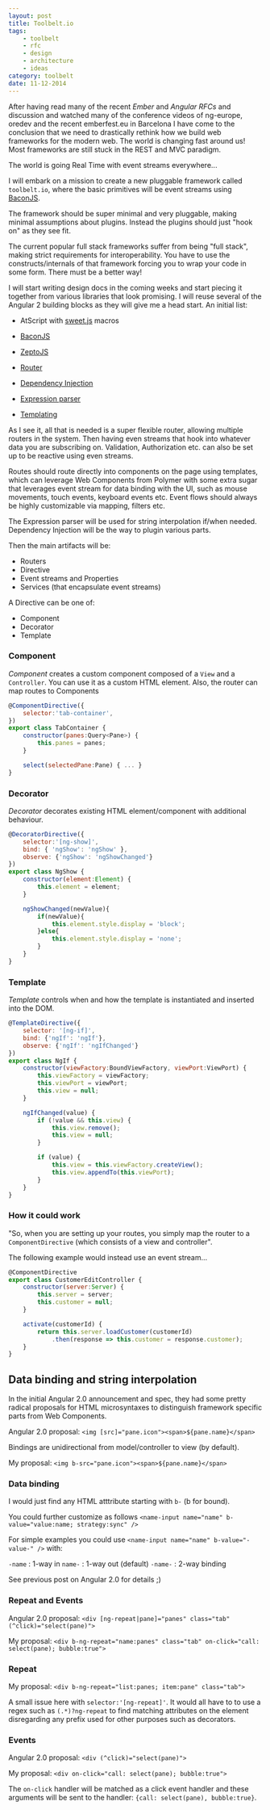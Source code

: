 ```yaml
---
layout: post
title: Toolbelt.io
tags:
    - toolbelt
    - rfc
    - design
    - architecture
    - ideas
category: toolbelt
date: 11-12-2014
---
```



After having read many of the recent *Ember* and *Angular RFCs* and discussion and watched many of the conference videos of ng-europe, oredev and the recent emberfest.eu in Barcelona I have come to the conclusion that we need to drastically rethink how we build web frameworks for the modern web. The world is changing fast around us! Most frameworks are still stuck in the REST and MVC paradigm.

The world is going Real Time with event streams everywhere...

I will embark on a mission to create a new pluggable framework called `toolbelt.io`, where the basic primitives will be event streams using [BaconJS](http://baconjs.github.io/).

The framework should be super minimal and very pluggable, making minimal assumptions about plugins. Instead the plugins should just "hook on" as they see fit.

The current popular full stack frameworks suffer from being "full stack", making strict requirements for interoperability. You have to use the constructs/internals of that framework forcing you to wrap your code in some form. There must be a better way!

I will start writing design docs in the coming weeks and start piecing it together from various libraries that look promising. I will reuse several of the Angular 2 building blocks as they will give me a head start.
An initial list:

- AtScript with [sweet.js](http://sweetjs.org/) macros

- [BaconJS](http://baconjs.github.io/)
- [ZeptoJS](http://zeptojs.com/)
- [Router](https://github.com/angular/router)
- [Dependency Injection](https://github.com/angular/di.js)
- [Expression parser](https://github.com/angular/expressionist.js)
- [Templating](https://github.com/angular/templating)

As I see it, all that is needed is a super flexible router, allowing multiple routers in the system.
Then having even streams that hook into whatever data you are subscribing on. Validation, Authorization etc. can also be set up to be reactive using even streams.

Routes should route directly into components on the page using templates, which can leverage Web Components from Polymer with some extra sugar that leverages event stream for data binding with the UI, such as mouse movements, touch events, keyboard events etc. Event flows should always be highly customizable via mapping, filters etc.

The Expression parser will be used for string interpolation if/when needed. Dependency Injection will be the way to plugin various parts.

Then the main artifacts will be:

- Routers
- Directive
- Event streams and Properties
- Services (that encapsulate event streams)

A Directive can be one of:

- Component
- Decorator
- Template

### Component

*Component* creates a custom component composed of a `View` and a `Controller`. You can use it as a custom HTML element. Also, the router can map routes to Components

```js
@ComponentDirective({
    selector:'tab-container',
})
export class TabContainer {  
    constructor(panes:Query<Pane>) {
        this.panes = panes;
    }

    select(selectedPane:Pane) { ... }
}
```


### Decorator

*Decorator* decorates existing HTML element/component with additional behaviour.

```js
@DecoratorDirective({
    selector:'[ng-show]',
    bind: { 'ngShow': 'ngShow' },
    observe: {'ngShow': 'ngShowChanged'}
})
export class NgShow {  
    constructor(element:Element) {
        this.element = element;
    }

    ngShowChanged(newValue){
        if(newValue){
            this.element.style.display = 'block';
        }else{
            this.element.style.display = 'none';
        }
    }
}
```

### Template

*Template* controls when and how the template is instantiated and inserted into the DOM.

```js
@TemplateDirective({
    selector: '[ng-if]',
    bind: {'ngIf': 'ngIf'},
    observe: {'ngIf': 'ngIfChanged'}
})
export class NgIf {  
    constructor(viewFactory:BoundViewFactory, viewPort:ViewPort) {
        this.viewFactory = viewFactory;
        this.viewPort = viewPort;
        this.view = null;
    }

    ngIfChanged(value) {
        if (!value && this.view) {
            this.view.remove();
            this.view = null;
        }

        if (value) {
            this.view = this.viewFactory.createView();
            this.view.appendTo(this.viewPort);
        }
    }
}
```

### How it could work

"So, when you are setting up your routes, you simply map the router to a `ComponentDirective` (which consists of a view and controller".

The following example would instead use an event stream...

```js
@ComponentDirective
export class CustomerEditController {  
    constructor(server:Server) {
        this.server = server;
        this.customer = null;
    }

    activate(customerId) {
        return this.server.loadCustomer(customerId)
            .then(response => this.customer = response.customer);
    }
}
```

## Data binding and string interpolation

In the initial Angular 2.0 announcement and spec, they had some pretty radical proposals for HTML microsyntaxes to distinguish framework specific parts from Web Components.

Angular 2.0 proposal: `<img [src]="pane.icon"><span>${pane.name}</span>`

Bindings are unidirectional from model/controller to view (by default).

My proposal: `<img b-src="pane.icon"><span>${pane.name}</span>`

### Data binding

I would just find any HTML atttribute starting with `b-` (b for bound).

You could further customize as follows `<name-input name="name" b-value="value:name; strategy:sync" />`

For simple examples you could use `<name-input name="name" b-value="-value-" />` with:

`-name` : 1-way in
`name-` : 1-way out (default)
`-name-` : 2-way binding

See previous post on Angular 2.0 for details ;)

### Repeat and Events

Angular 2.0 proposal: `<div [ng-repeat|pane]="panes" class="tab" (^click)="select(pane)"> `

My proposal: `<div b-ng-repeat="name:panes" class="tab" on-click="call: select(pane); bubble:true">`

### Repeat

My proposal: `<div b-ng-repeat="list:panes; item:pane" class="tab">`

A small issue here with `selector:'[ng-repeat]'`. It would all have to to use a regex such as `(.*)?ng-repeat` to find matching attributes on the element disregarding any prefix used for other purposes such as decorators.

### Events

Angular 2.0 proposal: `<div (^click)="select(pane)"> `

My proposal: `<div on-click="call: select(pane); bubble:true">`

The `on-click` handler will be matched as a click event handler and these arguments will be sent to the
handler: `{call: select(pane), bubble:true}`.
